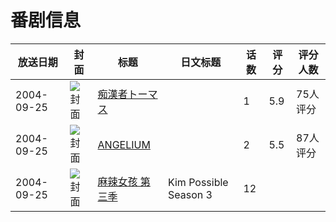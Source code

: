 # 番剧信息

|放送日期|封面|标题|日文标题|话数|评分|评分人数|
|---|---|---|---|---|---|---|
|2004-09-25|![封面](https://bangumi.tv/img/no_icon_subject.png)|[痴漢者トーマス](https://bangumi.tv/subject/61412)||1|5.9|75人评分|
|2004-09-25|![封面](https://bangumi.tv/img/no_icon_subject.png)|[ANGELIUM](https://bangumi.tv/subject/63019)||2|5.5|87人评分|
|2004-09-25|![封面](https://lain.bgm.tv/pic/cover/c/93/c7/525954_z2N3V.jpg)|[麻辣女孩 第三季](https://bangumi.tv/subject/525954)|Kim Possible Season 3|12|||
